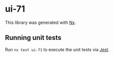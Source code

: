 # ui-71

This library was generated with [Nx](https://nx.dev).

## Running unit tests

Run `nx test ui-71` to execute the unit tests via [Jest](https://jestjs.io).
